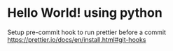 # Hello World! using python

Setup pre-commit hook to run prettier before a commit https://prettier.io/docs/en/install.html#git-hooks



